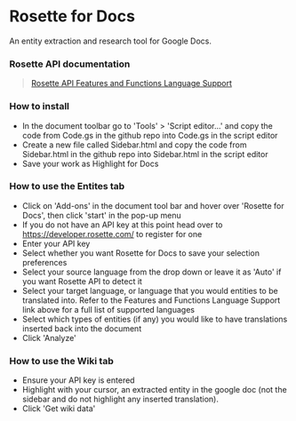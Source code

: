 Rosette for Docs
=============================

An entity extraction and research tool for Google Docs.

### Rosette API documentation  
> [Rosette API Features and Functions Language Support](https://developer.rosette.com/features-and-functions#language-support39)

### How to install
* In the document toolbar go to 'Tools' > 'Script editor...' and copy the code from Code.gs in the github repo into Code.gs in the script editor
* Create a new file called Sidebar.html and copy the code from Sidebar.html in the github repo into Sidebar.html in the script editor
* Save your work as Highlight for Docs

### How to use the Entites tab
* Click on 'Add-ons' in the document tool bar and hover over 'Rosette for Docs', then click 'start' in the pop-up menu
* If you do not have an API key at this point head over to https://developer.rosette.com/ to register for one
* Enter your API key
* Select whether you want Rosette for Docs to save your selection preferences
* Select your source language from the drop down or leave it as 'Auto' if you want Rosette API to detect it
* Select your target language, or language that you would entities to be translated into. Refer to the Features and Functions Language Support link above for a full list of supported languages
* Select which types of entities (if any) you would like to have translations inserted back into the document
* Click 'Analyze'

### How to use the Wiki tab
* Ensure your API key is entered
* Highlight with your cursor, an extracted entity in the google doc (not the sidebar and do not highlight any inserted translation).
* Click 'Get wiki data'
